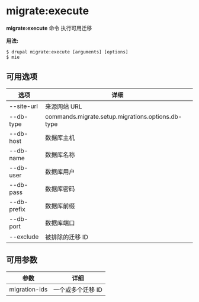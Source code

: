 # migrate:execute
**migrate:execute** 命令 执行可用迁移

**用法:**
```
$ drupal migrate:execute [arguments] [options] 
$ mie  
```

## 可用选项
选项 | 详细
-------|-------------
--site-url | 来源网站 URL
--db-type | commands.migrate.setup.migrations.options.db-type
--db-host | 数据库主机
--db-name | 数据库名称
--db-user | 数据库用户
--db-pass | 数据库密码
--db-prefix | 数据库前缀
--db-port | 数据库端口
--exclude | 被排除的迁移 ID

## 可用参数
参数 | 详细
---------|-------------
migration-ids | 一个或多个迁移 ID
